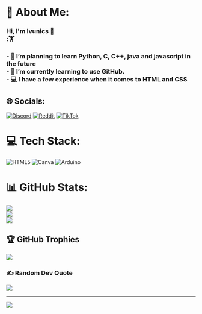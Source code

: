 # 💫 About Me:
### Hi, I'm Ivunics 👋<br>:🏋 <br><br>- 🔭 I’m planning to learn Python, C, C++, java and javascript in the future<br>- 🌱 I’m currently learning to use GitHub.<br>- 💻 I have a few experience when it comes to HTML and CSS <br>


## 🌐 Socials:
[![Discord](https://img.shields.io/badge/Discord-%237289DA.svg?logo=discord&logoColor=white)](https://discord.gg/ivunics) [![Reddit](https://img.shields.io/badge/Reddit-%23FF4500.svg?logo=Reddit&logoColor=white)](https://reddit.com/user/Ivunics) [![TikTok](https://img.shields.io/badge/TikTok-%23000000.svg?logo=TikTok&logoColor=white)](https://tiktok.com/@Ivunicss) 

# 💻 Tech Stack:
![HTML5](https://img.shields.io/badge/html5-%23E34F26.svg?style=for-the-badge&logo=html5&logoColor=white) ![Canva](https://img.shields.io/badge/Canva-%2300C4CC.svg?style=for-the-badge&logo=Canva&logoColor=white) ![Arduino](https://img.shields.io/badge/-Arduino-00979D?style=for-the-badge&logo=Arduino&logoColor=white)
# 📊 GitHub Stats:
![](https://github-readme-stats.vercel.app/api?username=Ivunics&theme=tokyonight&hide_border=false&include_all_commits=false&count_private=false)<br/>
![](https://github-readme-streak-stats.herokuapp.com/?user=Ivunics&theme=tokyonight&hide_border=false)<br/>
![](https://github-readme-stats.vercel.app/api/top-langs/?username=Ivunics&theme=tokyonight&hide_border=false&include_all_commits=false&count_private=false&layout=compact)

## 🏆 GitHub Trophies
![](https://github-profile-trophy.vercel.app/?username=Ivunics&theme=tokyonight&no-frame=false&no-bg=true&margin-w=4)

### ✍️ Random Dev Quote
![](https://quotes-github-readme.vercel.app/api?type=horizontal&theme=tokyonight)

---
[![](https://visitcount.itsvg.in/api?id=Ivunics&icon=0&color=0)](https://visitcount.itsvg.in)

<!-- Proudly created with GPRM ( https://gprm.itsvg.in ) -->
